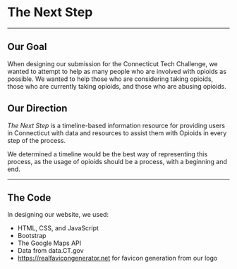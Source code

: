 # The Next Step
___
## Our Goal
When designing our submission for the Connecticut Tech Challenge, we wanted to attempt to help as many people who are involved with opioids as possible. We wanted to help those who are considering taking opioids, those who are currently taking opioids, and those who are abusing opioids.
## Our Direction
_The Next Step_ is a timeline-based information resource for providing users in Connecticut with data and resources to assist them with Opioids in every step of the process. 

We determined a timeline would be the best way of representing this process, as the usage of opioids should be a process, with a beginning and end.
___
## The Code
In designing our website, we used:
* HTML, CSS, and JavaScript
* Bootstrap
* The Google Maps API
* Data from data.CT.gov
* https://realfavicongenerator.net for favicon generation from our logo
